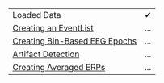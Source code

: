 <TABLE>
   <TR>
      <TD>Loaded Data</TD>
      <TD> &#10004 </TD>
   </TR>
   <TR>
      <TD> <a href="./Creating-an-EventList"> Creating an EventList </a> </TD>
      <TD> ... </TD>
   </TR>
   <TR>
      <TD><a href="./Creating-Bin--Based-EEG-Epochs">  Creating Bin-Based EEG Epochs </a></TD>
      <TD> ... </TD>
   </TR>
<TR>
      <TD><a href="./Artifact-Detection"> Artifact Detection </a></TD>
      <TD> ... </TD>
   </TR>
<TR>
      <TD><a href="./Creating-Averaged-ERPs"> Creating Averaged ERPs </a></TD>
      <TD> ... </TD>
   </TR>
</TABLE>